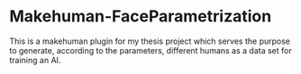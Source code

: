 # Makehuman-FaceParametrization
 This is a makehuman plugin for my thesis project which serves the purpose to generate, according to the parameters, different humans as a data set for training an AI.
